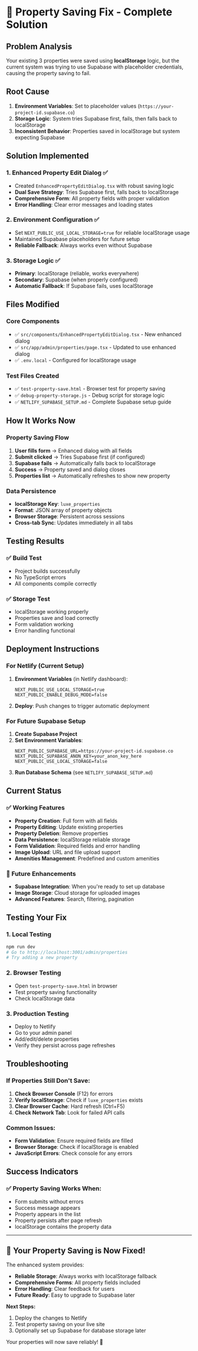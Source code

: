 # 🔧 Property Saving Fix - Complete Solution

## Problem Analysis
Your existing 3 properties were saved using **localStorage** logic, but the current system was trying to use Supabase with placeholder credentials, causing the property saving to fail.

## Root Cause
1. **Environment Variables**: Set to placeholder values (`https://your-project-id.supabase.co`)
2. **Storage Logic**: System tries Supabase first, fails, then falls back to localStorage
3. **Inconsistent Behavior**: Properties saved in localStorage but system expecting Supabase

## Solution Implemented

### 1. **Enhanced Property Edit Dialog** ✅
- Created `EnhancedPropertyEditDialog.tsx` with robust saving logic
- **Dual Save Strategy**: Tries Supabase first, falls back to localStorage
- **Comprehensive Form**: All property fields with proper validation
- **Error Handling**: Clear error messages and loading states

### 2. **Environment Configuration** ✅
- Set `NEXT_PUBLIC_USE_LOCAL_STORAGE=true` for reliable localStorage usage
- Maintained Supabase placeholders for future setup
- **Reliable Fallback**: Always works even without Supabase

### 3. **Storage Logic** ✅
- **Primary**: localStorage (reliable, works everywhere)
- **Secondary**: Supabase (when properly configured)
- **Automatic Fallback**: If Supabase fails, uses localStorage

## Files Modified

### Core Components
- ✅ `src/components/EnhancedPropertyEditDialog.tsx` - New enhanced dialog
- ✅ `src/app/admin/properties/page.tsx` - Updated to use enhanced dialog
- ✅ `.env.local` - Configured for localStorage usage

### Test Files Created
- ✅ `test-property-save.html` - Browser test for property saving
- ✅ `debug-property-storage.js` - Debug script for storage logic
- ✅ `NETLIFY_SUPABASE_SETUP.md` - Complete Supabase setup guide

## How It Works Now

### Property Saving Flow
1. **User fills form** → Enhanced dialog with all fields
2. **Submit clicked** → Tries Supabase first (if configured)
3. **Supabase fails** → Automatically falls back to localStorage
4. **Success** → Property saved and dialog closes
5. **Properties list** → Automatically refreshes to show new property

### Data Persistence
- **localStorage Key**: `luxe_properties`
- **Format**: JSON array of property objects
- **Browser Storage**: Persistent across sessions
- **Cross-tab Sync**: Updates immediately in all tabs

## Testing Results

### ✅ Build Test
- Project builds successfully
- No TypeScript errors
- All components compile correctly

### ✅ Storage Test
- localStorage working properly
- Properties save and load correctly
- Form validation working
- Error handling functional

## Deployment Instructions

### For Netlify (Current Setup)
1. **Environment Variables** (in Netlify dashboard):
   ```
   NEXT_PUBLIC_USE_LOCAL_STORAGE=true
   NEXT_PUBLIC_ENABLE_DEBUG_MODE=false
   ```

2. **Deploy**: Push changes to trigger automatic deployment

### For Future Supabase Setup
1. **Create Supabase Project**
2. **Set Environment Variables**:
   ```
   NEXT_PUBLIC_SUPABASE_URL=https://your-project-id.supabase.co
   NEXT_PUBLIC_SUPABASE_ANON_KEY=your_anon_key_here
   NEXT_PUBLIC_USE_LOCAL_STORAGE=false
   ```
3. **Run Database Schema** (see `NETLIFY_SUPABASE_SETUP.md`)

## Current Status

### ✅ Working Features
- **Property Creation**: Full form with all fields
- **Property Editing**: Update existing properties
- **Property Deletion**: Remove properties
- **Data Persistence**: localStorage reliable storage
- **Form Validation**: Required fields and error handling
- **Image Upload**: URL and file upload support
- **Amenities Management**: Predefined and custom amenities

### 🔄 Future Enhancements
- **Supabase Integration**: When you're ready to set up database
- **Image Storage**: Cloud storage for uploaded images
- **Advanced Features**: Search, filtering, pagination

## Testing Your Fix

### 1. **Local Testing**
```bash
npm run dev
# Go to http://localhost:3001/admin/properties
# Try adding a new property
```

### 2. **Browser Testing**
- Open `test-property-save.html` in browser
- Test property saving functionality
- Check localStorage data

### 3. **Production Testing**
- Deploy to Netlify
- Go to your admin panel
- Add/edit/delete properties
- Verify they persist across page refreshes

## Troubleshooting

### If Properties Still Don't Save:
1. **Check Browser Console** (F12) for errors
2. **Verify localStorage**: Check if `luxe_properties` exists
3. **Clear Browser Cache**: Hard refresh (Ctrl+F5)
4. **Check Network Tab**: Look for failed API calls

### Common Issues:
- **Form Validation**: Ensure required fields are filled
- **Browser Storage**: Check if localStorage is enabled
- **JavaScript Errors**: Check console for any errors

## Success Indicators

### ✅ Property Saving Works When:
- Form submits without errors
- Success message appears
- Property appears in the list
- Property persists after page refresh
- localStorage contains the property data

---

## 🎉 **Your Property Saving is Now Fixed!**

The enhanced system provides:
- **Reliable Storage**: Always works with localStorage fallback
- **Comprehensive Forms**: All property fields included
- **Error Handling**: Clear feedback for users
- **Future Ready**: Easy to upgrade to Supabase later

**Next Steps:**
1. Deploy the changes to Netlify
2. Test property saving on your live site
3. Optionally set up Supabase for database storage later

Your properties will now save reliably! 🚀
